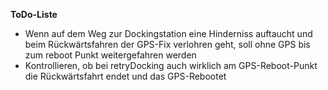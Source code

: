 **ToDo-Liste**
- Wenn auf dem Weg zur Dockingstation eine Hinderniss auftaucht und beim Rückwärtsfahren der GPS-Fix verlohren geht, soll ohne GPS bis zum reboot Punkt weitergefahren werden
- Kontrollieren, ob bei retryDocking auch wirklich am GPS-Reboot-Punkt die Rückwärtsfahrt endet und das GPS-Rebootet
